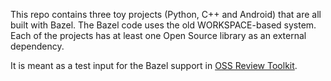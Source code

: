 This repo contains three toy projects (Python, C++ and Android) that are all built with Bazel. The Bazel code
uses the old WORKSPACE-based system.
Each of the projects has at least one Open Source library as an external dependency.

It is meant as a test input for the Bazel support in [OSS Review Toolkit](https://oss-review-toolkit.org/).

